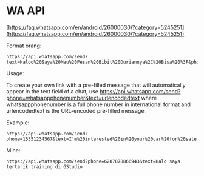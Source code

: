 # WA API

[https://faq.whatsapp.com/en/android/26000030/?category=5245251](https://faq.whatsapp.com/en/android/26000030/?category=5245251)

Format orang:

    https://api.whatsapp.com/send?text=Haloo%20Saya%20Mau%20Pesan%20Bibit%20Duriannya%2C%20Bisa%20%3F&phone=6281262176611

Usage:

To create your own link with a pre-filled message that will automatically appear in the text field of a chat, use https://api.whatsapp.com/send?phone=whatsappphonenumber&text=urlencodedtext where whatsappphonenumber is a full phone number in international format and urlencodedtext is the URL-encoded pre-filled message.

Example: 

    https://api.whatsapp.com/send?phone=15551234567&text=I'm%20interested%20in%20your%20car%20for%20sale

Mine:

    https://api.whatsapp.com/send?phone=6287878866943&text=Halo saya tertarik training di GStudio

